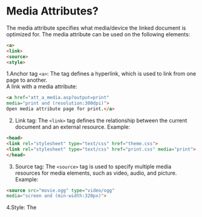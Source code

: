 # Media Attributes?
The media attribute specifies what media/device the linked document is optimized for.
The media attribute can be used on the following elements:
```HTML
<a>
<link>
<source>
<style>
```
1.Anchor tag ```<a>```:
The <a> tag defines a hyperlink, which is used to link from one page to another.</br>
A link with a media attribute:
```HTML
<a href="att_a_media.asp?output=print"
media="print and (resolution:300dpi)">
Open media attribute page for print.</a>
```
2. Link tag:
The ```<link>``` tag defines the relationship between the current document and an external resource.
Example:
```HTML
<head>
<link rel="stylesheet" type="text/css" href="theme.css">
<link rel="stylesheet" type="text/css" href="print.css" media="print">
</head>
```
3. Source tag: The ```<source>``` tag is used to specify multiple media resources for media elements, such as video, audio, and picture.
Example:
```HTML
<source src="movie.ogg" type="video/ogg"
media="screen and (min-width:320px)">
```
4.Style: The <style> tag is used to define style information (CSS) for a document.
```HTML
<style media="print">
h1 {color:#000000;}
p {color:#000000;}
body {background-color:#FFFFFF;}
</style>
```
5. Video:The HTML``` <video>``` element is used to show a video on a web page.
```HTML
<video width="320" height="240" controls>
  <source src="movie.mp4" type="video/mp4">
  </video>
  ```
  The controls attribute adds video controls, like play, pause, and volume.
It is a good  to always include width and height attributes. If height and width are not set, the page might flicker while the video loads.
The <source> element allows you to specify alternative video files which the browser may choose from. The browser will use the first recognized format.</br>
6. Audio: The HTML ```<audio>``` element is used to play an audio file on a web page.
```HTML
<audio controls>
  <source src="horse.ogg" type="audio/ogg">
  </audio>
  ```
 The controls attribute adds audio controls, like play, pause, and volume.
The ```<source>``` element allows you to specify alternative audio files which the browser may choose from. The browser will use the first recognized format.</br>
7.Youtube video:To play your video on a web page, do the following:

* Upload the video to YouTube
* Take a note of the video id
* Define an <iframe> element in your web page
* Let the src attribute point to the video URL
* Use the width and height attributes to specify the dimension of the player
* Add any other parameters to the URL (see below)
```HTML
<iframe width="420" height="315"
src="https://www.youtube.com/embed/tgbNymZ7vqY">
</iframe>
```


